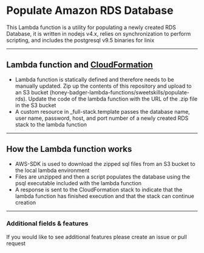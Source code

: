 # Populate Amazon RDS Database
This Lambda function is a utility for populating a newly created RDS Database, it is written in nodejs v4.x, relies on synchronization to perform scripting, and includes the postgresql v9.5 binaries for linix

---

## Lambda function and [CloudFormation](https://github.com/pariveda/honey-badger-cloud-formation)
- Lambda function is statically defined and therefore needs to be manually updated.  Zip up the contents of this repository and upload to an S3 bucket (honey-badger-lambda-functions/sweetskills/populate-rds). Update the code of the lambda function with the URL of the .zip file in the S3 bucket 
- A custom resource in _full-stack.template passes the database name, user name, password, host, and port number of a newly created RDS stack to the lambda function

---
## How the Lambda function works
- AWS-SDK is used to download the zipped sql files from an S3 bucket to the local lambda environment
- Files are unzipped and then a script populates the database using the psql executable included with the lambda function
- A response is sent to the CloudFormation stack to indicate that the lambda function has finished execution and that the stack can continue creation

---

### Additional fields & features
If you would like to see additional features please create an issue or pull request
